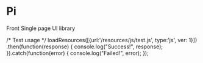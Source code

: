 # Pi
Front Single page UI library

/*  Test usage  */
loadResources([{url:'/resources/js/test.js', type:'js', ver: 1}])
.then(function(response) {
    console.log("Success!", response);
}).catch(function(error) {
    console.log("Failed!", error);
});
